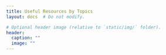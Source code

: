 ```yaml
---
title: Useful Resources by Topics
layout: docs  # Do not modify.

# Optional header image (relative to `static/img/` folder).
header:
  caption: ""
  image: ""
---
```


